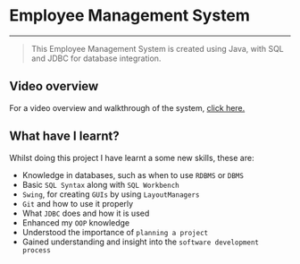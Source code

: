 # Employee Management System
***
> This Employee Management System is created using Java, with SQL and JDBC for database integration.

## Video overview
For a video overview and walkthrough of the system, [click here.](https://www.youtube.com/watch?v=s-lCvcfUfN0&feature=youtu.be)

## What have I learnt?
Whilst doing this project I have learnt a some new skills, these are:
* Knowledge in databases, such as when to use `RDBMS` or `DBMS`
* Basic `SQL Syntax` along with `SQL Workbench`
* `Swing`, for creating `GUIs` by using `LayoutManagers`
* `Git` and how to use it properly
* What `JDBC` does and how it is used
* Enhanced my `OOP` knowledge
* Understood the importance of `planning a project`
* Gained understanding and insight into the `software development process`
